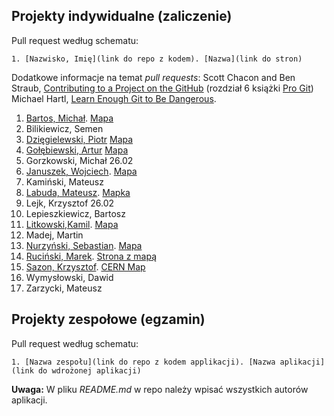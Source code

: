 ## Projekty indywidualne (zaliczenie)

Pull request według schematu:
```
1. [Nazwisko, Imię](link do repo z kodem). [Nazwa](link do stron)
```

Dodatkowe informacje na temat _pull requests_: Scott Chacon and Ben Straub,
[Contributing to a Project on the GitHub](https://git-scm.com/book/en/v2/GitHub-Contributing-to-a-Project)
(rozdział 6 książki [Pro Git](https://git-scm.com/book/en/v2))
Michael Hartl, [Learn Enough Git to Be Dangerous](https://www.learnenough.com/git-tutorial).

<!-- (\d+),(.+),(.+),\d+  //  $1. $2, $3 -->

1. [Bartos, Michał](https://github.com/toyorg/TI). [Mapa](https://toyorg.github.io/TI/mapa.html)
2. Bilikiewicz, Semen
3. [Dzięgielewski, Piotr](https://github.com/dexiefy/TiZad1) [Mapa](https://dexiefy.github.io/TiZad1/)
4. [Gołębiewski, Artur](https://github.com/swiatlamiasta/studia) [Mapa](http://swiatlamiasta.github.io/studia/)
5. Gorzkowski, Michał 26.02
6. [Januszek, Wojciech](https://github.com/wojsamjan/myGulp501). [Mapa](https://wojsamjan.github.io/myGulp501/)
6. Kamiński, Mateusz
7. [Labuda, Mateusz](https://github.com/mlabuda2/pierwszastrona). [Mapka](https://mlabuda2.github.io/pierwszastrona/)
8. Lejk, Krzysztof 26.02
9. Lepieszkiewicz, Bartosz
9. [Litkowski,Kamil](https://github.com/klitkowski/TI). [Mapa](https://klitkowski.github.io/TI/app/mapa.html)
9. Madej, Martin
10. [Nurzyński, Sebastian](https://github.com/ugkontzal/ugkontzal.github.io). [Mapa](https://ugkontzal.github.io/)
11. [Ruciński, Marek](https://github.com/marenty). [Strona z mapą](https://marenty.github.io/)
12. [Sazon, Krzysztof](https://github.com/ksazon/cernMap). [CERN Map](https://ksazon.github.io/cernMap/)
12. Wymysłowski, Dawid
13. Zarzycki, Mateusz


## Projekty zespołowe (egzamin)

Pull request według schematu:
```
1. [Nazwa zespołu](link do repo z kodem applikacji). [Nazwa aplikacji](link do wdrożonej aplikacji)
```

**Uwaga:** W pliku _README.md_ w repo należy wpisać wszystkich autorów aplikacji.
